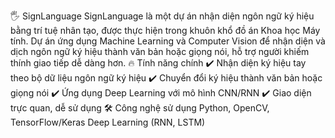 🖐️ SignLanguage 
SignLanguage là một dự án nhận diện ngôn ngữ ký hiệu bằng trí tuệ nhân tạo, được thực hiện trong khuôn khổ đồ án Khoa học Máy tính.
Dự án ứng dụng Machine Learning và Computer Vision để nhận diện và dịch ngôn ngữ ký hiệu thành văn bản hoặc giọng nói, hỗ trợ người khiếm thính giao tiếp dễ dàng hơn.
🔥 Tính năng chính
✔️ Nhận diện ký hiệu tay theo bộ dữ liệu ngôn ngữ ký hiệu
✔️ Chuyển đổi ký hiệu thành văn bản hoặc giọng nói
✔️ Ứng dụng Deep Learning với mô hình CNN/RNN
✔️ Giao diện trực quan, dễ sử dụng
🛠️ Công nghệ sử dụng
Python, OpenCV, TensorFlow/Keras
Deep Learning (RNN, LSTM)
